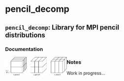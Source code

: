 # pencil_decomp

## `pencil_decomp`: Library for MPI pencil distributions

### Documentation

<img align="left" src="https://github.com/preiter93/pencil_decomp/blob/master/pics/pencil2.png?raw=true" width="200"></img>

### Notes
Work in progress...
